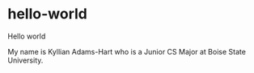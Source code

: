 # hello-world
Hello world

My name is Kyllian Adams-Hart who is a Junior CS Major at Boise State University. 

